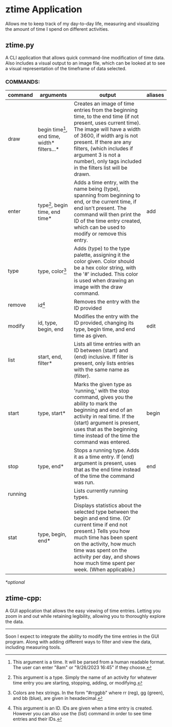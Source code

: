 # ztime Application

Allows me to keep track of my day-to-day life, measuring and visualizing the amount of time I spend on different activities.

## ztime.py

A CLI application that allows quick command-line modification of time data. Also includes a visual output to an image file, which can be looked at to see a visual representation of the timeframe of data selected.

### COMMANDS:

| command | arguments | output | aliases |
| --- | --- | --- | --- |
| draw | begin time[^1], end time, width* filters...* | Creates an image of time entries from the beginning time, to the end time (if not present, uses current time). The image will have a width of 3600, if width arg is not present. If there are any filters, (which includes if argument 3 is not a number), only tags included in the filters list will be drawn.| &nbsp; |
| enter | type[^2], begin time, end time* | Adds a time entry, with the name being (type), spanning from beginning to end, or the current time, if end isn't present. The command will then print the ID of the time entry created, which can be used to modify or remove this entry. | add |
| type | type, color[^3] | Adds (type) to the type palette, assigning it the color given. Color should be a hex color string, with the '#' included. This color is used when drawing an image with the draw command. | &nbsp; |
| remove | id[^4] | Removes the entry with the ID provided | &nbsp; |
| modify | id, type, begin, end | Modifies the entry with the ID provided, changing its type, begin time, and end time as given. | edit |
| list | start, end, filter* | Lists all time entries with an ID between (start) and (end) inclusive. If filter is present, only lists entries with the same name as (filter). | &nbsp; |
| start | type, start* | Marks the given type as 'running,' with the stop command, gives you the ability to mark the beginning and end of an activity in real time. If the (start) argument is present, uses that as the beginning time instead of the time the command was entered. | begin |
| stop | type, end* | Stops a running type. Adds it as a time entry. If (end) argument is present, uses that as the end time instead of the time the command was run. | end |
| running | &nbsp; | Lists currently running types. | &nbsp; |
| stat | type, begin, end* | Displays statistics about the selected type between the begin and end time. (Or current time if end not present.) Tells you how much time has been spent on the activity, how much time was spent on the activity per day, and shows how much time spent per week. (When applicable.) | &nbsp; |

*\*optional*
[^1]: This argument is a time. It will be parsed from a human readable format. The user can enter "8am" or "9/26/2023 16:45" if they choose.
[^2]: This argument is a type. Simply the name of an activity for whatever time entry you are starting, stopping, adding, or modifying.
[^3]: Colors are hex strings. In the form "#rrggbb" where rr (reg), gg (green), and bb (blue), are given in hexadecimal.
[^4]: This argument is an ID. IDs are given when a time entry is created. However you can also use the (list) command in order to see time entries and their IDs.

## ztime-cpp:

A GUI application that allows the easy viewing of time entries. Letting you zoom in and out while retaining legibility, allowing you to thoroughly explore the data.

------
Soon I expect to integrate the ability to modify the time entries in the GUI program. Along with adding different ways to filter and view the data, including measuring tools.
